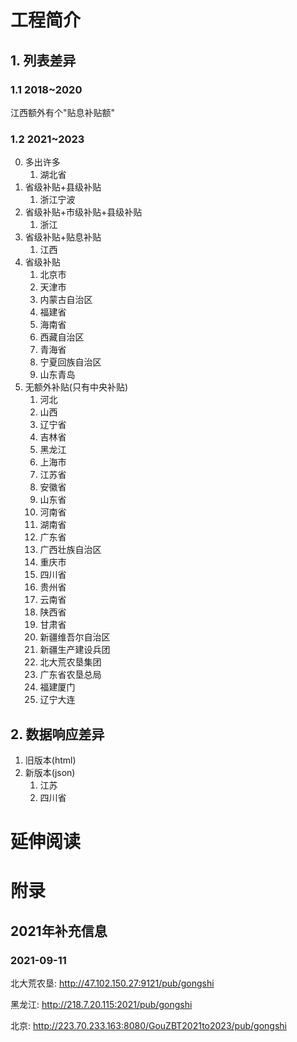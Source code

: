 # 工程简介

## 1. 列表差异
### 1.1 2018~2020
江西额外有个"贴息补贴额"

### 1.2 2021~2023
0. 多出许多
   1. 湖北省
1. 省级补贴+县级补贴
   1. 浙江宁波
2. 省级补贴+市级补贴+县级补贴
   1. 浙江
3. 省级补贴+贴息补贴
   1. 江西
4. 省级补贴
   1. 北京市
   2. 天津市
   3. 内蒙古自治区
   4. 福建省
   5. 海南省
   6. 西藏自治区
   7. 青海省
   8. 宁夏回族自治区
   9. 山东青岛
5. 无额外补贴(只有中央补贴)
   1. 河北
   2. 山西
   3. 辽宁省
   4. 吉林省
   5. 黑龙江
   6. 上海市
   7. 江苏省
   8. 安徽省
   9. 山东省
   10. 河南省
   11. 湖南省
   12. 广东省
   13. 广西壮族自治区
   14. 重庆市
   15. 四川省
   16. 贵州省
   17. 云南省
   18. 陕西省
   19. 甘肃省
   20. 新疆维吾尔自治区
   21. 新疆生产建设兵团
   22. 北大荒农垦集团
   23. 广东省农垦总局
   24. 福建厦门
   25. 辽宁大连

## 2. 数据响应差异
1. 旧版本(html)
2. 新版本(json)
   1. 江苏
   2. 四川省
# 延伸阅读

# 附录
## 2021年补充信息
### 2021-09-11
北大荒农垦: http://47.102.150.27:9121/pub/gongshi

黑龙江: http://218.7.20.115:2021/pub/gongshi

北京: http://223.70.233.163:8080/GouZBT2021to2023/pub/gongshi
